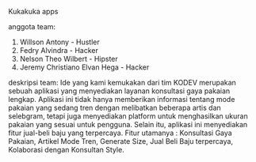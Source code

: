 Kukakuka apps

anggota team:
1. Willson Antony - Hustler
2. Fedry Alvindra - Hacker
3. Nelson Theo Wilbert - Hipster
4. Jeremy Christiano Elvan Hega - Hacker

deskripsi team: Ide yang kami kemukakan dari tim KODEV merupakan sebuah aplikasi yang menyediakan layanan konsultasi gaya pakaian lengkap. Aplikasi ini tidak hanya memberikan informasi tentang mode pakaian yang sedang tren dengan melibatkan beberapa artis dan selebgram, tetapi juga menyediakan platform untuk menghasilkan ukuran pakaian yang sesuai untuk pengguna. Selain itu, aplikasi ini menyediakan fitur jual-beli baju yang terpercaya. Fitur utamanya : Konsultasi Gaya Pakaian, Artikel Mode Tren, Generate Size, Jual Beli Baju terpercaya, Kolaborasi dengan Konsultan Style.